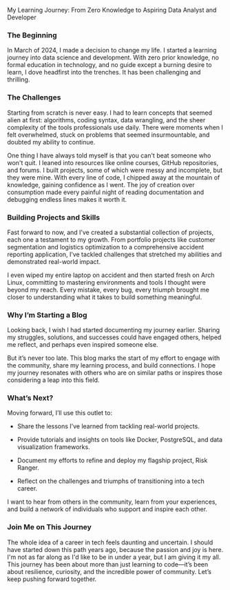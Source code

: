  My Learning Journey: From Zero Knowledge to Aspiring Data Analyst and Developer

### **The Beginning**

In March of 2024, I made a decision to change my life. I started a learning journey into data science and development. With zero prior knowledge, no formal education in technology, and no guide except a burning desire to learn, I dove headfirst into the trenches. It has been challenging and thrilling.

### **The Challenges**

Starting from scratch is never easy. I had to learn concepts that seemed alien at first: algorithms, coding syntax, data wrangling, and the sheer complexity of the tools professionals use daily. There were moments when I felt overwhelmed, stuck on problems that seemed insurmountable, and doubted my ability to continue.

One thing I have always told myself is that you can't beat someone who won't quit. I leaned into resources like online courses, GitHub repositories, and forums. I built projects, some of which were messy and incomplete, but they were mine. With every line of code, I chipped away at the mountain of knowledge, gaining confidence as I went. The joy of creation over consumption made every painful night of reading documentation and debugging endless lines makes it worth it.

### **Building Projects and Skills**

Fast forward to now, and I’ve created a substantial collection of projects, each one a testament to my growth. From portfolio projects like customer segmentation and logistics optimization to a comprehensive accident reporting application, I’ve tackled challenges that stretched my abilities and demonstrated real-world impact.

I even wiped my entire laptop on accident and then started fresh on Arch Linux, committing to mastering environments and tools I thought were beyond my reach. Every mistake, every bug, every triumph brought me closer to understanding what it takes to build something meaningful.

### **Why I’m Starting a Blog**

Looking back, I wish I had started documenting my journey earlier. Sharing my struggles, solutions, and successes could have engaged others, helped me reflect, and perhaps even inspired someone else.

But it’s never too late. This blog marks the start of my effort to engage with the community, share my learning process, and build connections. I hope my journey resonates with others who are on similar paths or inspires those considering a leap into this field.

### **What’s Next?**

Moving forward, I’ll use this outlet to:

- Share the lessons I’ve learned from tackling real-world projects.

- Provide tutorials and insights on tools like Docker, PostgreSQL, and data visualization frameworks.

- Document my efforts to refine and deploy my flagship project, Risk Ranger.

- Reflect on the challenges and triumphs of transitioning into a tech career.

I want to hear from others in the community, learn from your experiences, and build a network of individuals who support and inspire each other.

### **Join Me on This Journey**

The whole idea of a career in tech feels daunting and uncertain. I should have started down this path years ago, because the passion and joy is here. I'm not as far along as I'd like to be in under a year, but I am giving it my all. This journey has been about more than just learning to code—it’s been about resilience, curiosity, and the incredible power of community. Let’s keep pushing forward together.
